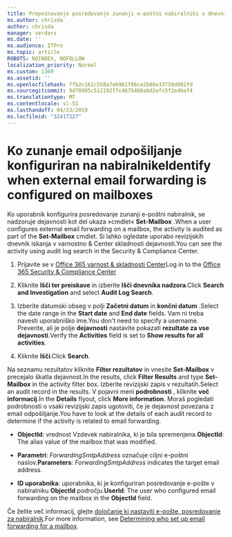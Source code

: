 ```yaml
---
title: Prepoznavanje posredovanje zunanji e-poštni nabiralniki v dnevnikih nadzora
ms.author: chrisda
author: chrisda
manager: serdars
ms.date: ''
ms.audience: ITPro
ms.topic: article
ROBOTS: NOINDEX, NOFOLLOW
localization_priority: Normal
ms.custom: 1369
ms.assetid: ''
ms.openlocfilehash: 7fb2c161c558a7eb961f86ca2b86e33750d902fd
ms.sourcegitcommit: 9d78905c512192ffc4675468abd2efc5f2e4baf4
ms.translationtype: MT
ms.contentlocale: sl-SI
ms.lasthandoff: 04/23/2019
ms.locfileid: "32417227"
---
```

# <a name="identify-when-external-email-forwarding-is-configured-on-mailboxes"></a><span data-ttu-id="eada4-102">Ko zunanje email odpošiljanje konfiguriran na nabiralnike</span><span class="sxs-lookup"><span data-stu-id="eada4-102">Identify when external email forwarding is configured on mailboxes</span></span>

<span data-ttu-id="eada4-103">Ko uporabnik konfigurira posredovanje zunanji e-poštni nabiralnik, se nadzoruje dejavnosti kot del ukaza »cmdlet« **Set-Mailbox** .</span><span class="sxs-lookup"><span data-stu-id="eada4-103">When a user configures external email forwarding on a mailbox, the activity is audited as part of the **Set-Mailbox** cmdlet.</span></span> <span data-ttu-id="eada4-104">Si lahko ogledate uporabo revizijskih dnevnik iskanja v varnostno & Center skladnosti dejavnosti.</span><span class="sxs-lookup"><span data-stu-id="eada4-104">You can see the activity using audit log search in the Security & Compliance Center.</span></span>

1. <span data-ttu-id="eada4-105">Prijavite se v [Office 365 varnost & skladnosti Center](https://protection.office.com/)</span><span class="sxs-lookup"><span data-stu-id="eada4-105">Log in to the [Office 365 Security & Compliance Center](https://protection.office.com/)</span></span>

2. <span data-ttu-id="eada4-106">Kliknite **Išči ter preiskave** in izberite **Išči dnevnika nadzora**.</span><span class="sxs-lookup"><span data-stu-id="eada4-106">Click **Search and Investigation** and select **Audit Log Search**.</span></span>

3. <span data-ttu-id="eada4-107">Izberite datumski obseg v polji **Začetni datum** in **končni datum** .</span><span class="sxs-lookup"><span data-stu-id="eada4-107">Select the date range in the **Start date** and **End date** fields.</span></span> <span data-ttu-id="eada4-108">Vam ni treba navesti uporabniško ime.</span><span class="sxs-lookup"><span data-stu-id="eada4-108">You don't need to specify a username.</span></span> <span data-ttu-id="eada4-109">Preverite, ali je polje **dejavnosti** nastavite pokazati **rezultate za vse dejavnosti**.</span><span class="sxs-lookup"><span data-stu-id="eada4-109">Verify the **Activities** field is set to **Show results for all activities**.</span></span>

4. <span data-ttu-id="eada4-110">Kliknite **Išči**.</span><span class="sxs-lookup"><span data-stu-id="eada4-110">Click **Search**.</span></span>

<span data-ttu-id="eada4-111">Na seznamu rezultatov kliknite **Filter rezultatov** in vnesite **Set-Mailbox** v precejalo škatla dejavnost.</span><span class="sxs-lookup"><span data-stu-id="eada4-111">In the results, click **Filter Results** and type **Set-Mailbox** in the activity filter box.</span></span> <span data-ttu-id="eada4-112">Izberite revizijski zapis v rezultatih.</span><span class="sxs-lookup"><span data-stu-id="eada4-112">Select an audit record in the results.</span></span> <span data-ttu-id="eada4-113">V pojavni meni **podrobnosti** , kliknite **več informacij**.</span><span class="sxs-lookup"><span data-stu-id="eada4-113">In the **Details** flyout, click **More information**.</span></span> <span data-ttu-id="eada4-114">Moraš pogledati podrobnosti o vsaki revizijski zapis ugotoviti, če je dejavnost povezana z email odpošiljanje.</span><span class="sxs-lookup"><span data-stu-id="eada4-114">You have to look at the details of each audit record to determine if the activity is related to email forwarding.</span></span>

- <span data-ttu-id="eada4-115">**ObjectId**: vrednost Vzdevek nabiralnika, ki je bila spremenjena.</span><span class="sxs-lookup"><span data-stu-id="eada4-115">**ObjectId**: The alias value of the mailbox that was modified.</span></span>

- <span data-ttu-id="eada4-116">**Parametri**: _ForwardingSmtpAddress_ označuje ciljni e-poštni naslov.</span><span class="sxs-lookup"><span data-stu-id="eada4-116">**Parameters**: _ForwardingSmtpAddress_ indicates the target email address.</span></span>

- <span data-ttu-id="eada4-117">**ID uporabnika**: uporabnika, ki je konfiguriran posredovanje e-pošte v nabiralniku **ObjectId** področju.</span><span class="sxs-lookup"><span data-stu-id="eada4-117">**UserId**: The user who configured email forwarding on the mailbox in the **ObjectId** field.</span></span>

<span data-ttu-id="eada4-118">Če želite več informacij, glejte [določanje ki nastaviti e-pošte, posredovanje za nabiralnik](https://docs.microsoft.com/office365/securitycompliance/auditing-troubleshooting-scenarios#determining-who-set-up-email-forwarding-for-a-mailbox).</span><span class="sxs-lookup"><span data-stu-id="eada4-118">For more information, see [Determining who set up email forwarding for a mailbox](https://docs.microsoft.com/office365/securitycompliance/auditing-troubleshooting-scenarios#determining-who-set-up-email-forwarding-for-a-mailbox).</span></span>
